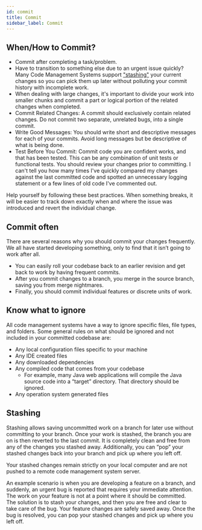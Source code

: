 ```yaml
---
id: commit
title: Commit
sidebar_label: Commit
---
```


## When/How to Commit?
- Commit after completing a task/problem.
- Have to transition to something else due to an urgent issue quickly? Many Code Management Systems support ["stashing"](#stashing) your current changes so you can pick them up later without polluting your commit history with incomplete work.
- When dealing with large changes, it's important to divide your work into smaller chunks and commit a part or logical portion of the related changes when completed.
- Commit Related Changes: A commit should exclusively contain related changes. Do not commit two separate, unrelated bugs, into a single commit.
- Write Good Messages: You should write short and descriptive messages for each of your commits. Avoid long messages but be descriptive of what is being done.
- Test Before You Commit: Commit code you are confident works, and that has been tested. This can be any combination of unit tests or functional tests. You should review your changes prior to committing. I can't tell you how many times I've quickly compared my changes against the last committed code and spotted an unnecessary logging statement or a few lines of old code I've commented out.

Help yourself by following these best practices. When something breaks, it will be easier to track down exactly when and where the issue was introduced and revert the individual change.


## Commit often

There are several reasons why you should commit your changes frequently. We all have started developing something, only to find that it isn’t going to work after all. 

- You can easily roll your codebase back to an earlier revision and get back to work by having frequent commits.  
- After you commit changes to a branch, you merge in the source branch, saving you from merge nightmares.
- Finally, you should commit individual features or discrete units of work.

## Know what to ignore

All code management systems have a way to ignore specific files, file types, and folders. Some general rules on what should be ignored and not included in your committed codebase are:
- Any local configuration files specific to your machine
- Any IDE created files
- Any downloaded dependencies
- Any compiled code that comes from your codebase
    - For example, many Java web applications will compile the Java source code into a “target” directory. That directory should be ignored.
- Any operation system generated files

## Stashing

Stashing allows saving uncommitted work on a branch for later use without committing to your branch. Once your work is stashed, the branch you are on is then reverted to the last commit. It is completely clean and free from any of the changes you stashed away. Additionally, you can “pop” your stashed changes back into your branch and pick up where you left off.

Your stashed changes remain strictly on your local computer and are not pushed to a remote code management system server.

An example scenario is when you are developing a feature on a branch, and suddenly, an urgent bug is reported that requires your immediate attention. The work on your feature is not at a point where it should be committed. The solution is to stash your changes, and then you are free and clear to take care of the bug. Your feature changes are safely saved away. Once the bug is resolved, you can pop your stashed changes and pick up where you left off.